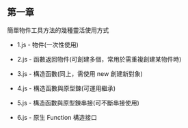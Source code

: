 ## 第一章

簡單物件工具方法的幾種靈活使用方式

- 1.js - 物件(一次性使用)

- 2.js - 函數返回物件(可創建多個，常用於需重複創建某物件時)

- 3.js - 構造函數(同上，需使用 new 創建新對象)

- 4.js - 構造函數與原型鍊(可運用繼承)

- 5.js - 構造函數與原型鍊串接(可不斷串接使用)

- 6.js - 原生 Function 構造接口
